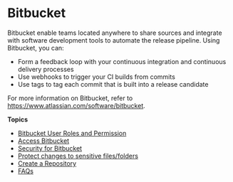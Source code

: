 # Bitbucket

Bitbucket enable teams located anywhere to share sources and integrate with software development tools to automate the release pipeline. Using Bitbucket, you can:
- Form a feedback loop with your continuous integration and continuous delivery processes
- Use webhooks to trigger your CI builds from commits
- Use tags to tag each commit that is built into a release candidate

For more information on Bitbucket, refer to https://www.atlassian.com/software/bitbucket.

**Topics**

- [Bitbucket User Roles and Permission](bitbucket-user-role)
- [Access Bitbucket](use-techpass-to-access-ship-hats-and-tools#confluence-jira-gdsjira-bitbucket-and-bamboo)
- [Security for Bitbucket](ship-bitbucket-security)
- [Protect changes to sensitive files/folders](ship-bitbucket-protect-changes-sensitive)
- [Create a Repository](ship-bitbucket-create-repository)
- [FAQs](tools-faq)

<!--
- [Best Practices]()
- [Agency education links for ship services]()
- [FAQs](ship-bitbucket-faqs)
-->